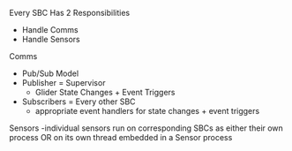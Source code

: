 Every SBC Has 2 Responsibilities
- Handle Comms
- Handle Sensors

Comms
- Pub/Sub Model
- Publisher = Supervisor
    - Glider State Changes + Event Triggers
- Subscribers = Every other SBC
    - appropriate event handlers for state changes + event triggers

Sensors
-individual sensors run on corresponding SBCs as either their own process OR on its own thread embedded in a Sensor process
